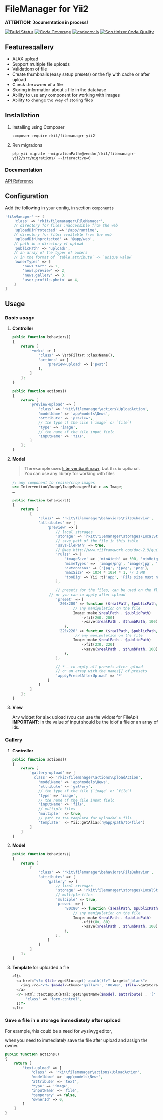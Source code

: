 # FileManager for Yii2

**ATTENTION: Documentation in process!**

[![Build Status](https://travis-ci.org/rkit/filemanager-yii2.svg?branch=master)](https://travis-ci.org/rkit/filemanager-yii2)
[![Code Coverage](https://scrutinizer-ci.com/g/rkit/filemanager-yii2/badges/coverage.png?b=master)](https://scrutinizer-ci.com/g/rkit/filemanager-yii2/?branch=master)
[![codecov.io](http://codecov.io/github/rkit/filemanager-yii2/coverage.svg?branch=master)](http://codecov.io/github/rkit/filemanager-yii2?branch=master)
[![Scrutinizer Code Quality](https://scrutinizer-ci.com/g/rkit/filemanager-yii2/badges/quality-score.png?b=master)](https://scrutinizer-ci.com/g/rkit/filemanager-yii2/?branch=master)

## Featuresgallery

- AJAX upload
- Support multiple file uploads
- Validations of file
- Create thumbnails (easy setup presets) on the fly with cache or after upload
- Check the owner of a file
- Storing information about a file in the database
- Ability to use any component for working with images
- Ability to change the way of storing files

## Installation

1. Installing using Composer

   ```
   composer require rkit/filemanager-yii2
   ```

2. Run migrations

   ```
   php yii migrate --migrationPath=@vendor/rkit/filemanager-yii2/src/migrations/ --interactive=0
   ```

### Documentation

[API Reference](/docs)

## Configuration

Add the following in your config, in section `components`

``` php
'fileManager' => [
    'class' => 'rkit\filemanager\FileManager',
    // directory for files inaccessible from the web
    'uploadDirProtected' => '@app/runtime',
    // directory for files available from the web
    'uploadDirUnprotected' => '@app/web',
    // path in a directory of upload
    'publicPath' => 'uploads',
    // an array of the types of owners
	// in the format of `table.attribute` => `unique value`
    'ownerTypes' => [
        'news.text' => 1,
        'news.preview' => 2,
        'news.gallery' => 3,
        'user_profile.photo' => 4,
    ]
]
```

## Usage

### Basic usage

1. **Controller**

   ``` php
   public function behaviors()
   {
       return [
           'verbs' => [
               'class' => VerbFilter::className(),
               'actions' => [
                   'preview-upload' => ['post']
               ],
           ],
       ];
   }

   public function actions()
   {
       return [
           'preview-upload' => [
               'class' => 'rkit\filemanager\actions\UploadAction',
               'modelName' => 'app\models\News',
               'attribute' => 'preview',
               // the type of the file (`image` or `file`)
               'type' => 'image',
               // the name of the file input field
               'inputName' => 'file',
           ],
       ];
   }
   ```

2. **Model**

   > The example uses [Intervention\Image](https://github.com/Intervention/image), but this is optional.  
   > You can use any library for working with files.

   ``` php
   // any component to resize/crop images
   use Intervention\Image\ImageManagerStatic as Image;
   …

   public function behaviors()
   {
       return [
           [
               'class' => 'rkit\filemanager\behaviors\FileBehavior',
               'attributes' => [
                   'preview' => [
                       // local storages
                       'storage' => 'rkit\filemanager\storages\LocalStorage',
                       // save path of the file in this table
                       'saveFilePath' => true,
                       // @see http://www.yiiframework.com/doc-2.0/guide-tutorial-core-validators.html
                       'rules' => [
                           'imageSize' => ['minWidth' => 300, 'minHeight' => 300],
                           'mimeTypes' => ['image/png', 'image/jpg', 'image/jpeg'],
                           'extensions' => ['jpg', 'jpeg', 'png'],
                           'maxSize' => 1024 * 1024 * 1, // 1 MB
                           'tooBig' => Yii::t('app', 'File size must not exceed') . ' 1Mb'
                       ],

                       // presets for the files, can be used on the fly
   					// or you can to apply after upload
                       'preset' => [
   						'200x200' => function ($realPath, $publicPath, $thumbPath) {
                               // any manipulation on the file
                               Image::make($realPath . $publicPath)
                                   ->fit(200, 200)
                                   ->save($realPath . $thumbPath, 100);
                           },
   						'220x220' => function ($realPath, $publicPath, $thumbPath) {
    							// any manipulation on the file
                               Image::make($realPath . $publicPath)
                                   ->fit(220, 220)
                                   ->save($realPath . $thumbPath, 100);
                           },
                       ],

                       // * — to apply all presets after upload
                       // or an array with the names[] of presets
                       'applyPresetAfterUpload' => '*'
                   ]
               ]
           ]
       ];
   }
   ```

3. **View**

   Any widget for ajax upload (you can use [the widget for FileApi](https://github.com/rkit/fileapi-widget-yii2))  
   **IMPORTANT**: In the value of input should be the id of a file or an array of ids.

### Gallery

1. **Controller**

   ``` php
   public function actions()
   {
       return [
           'gallery-upload' => [
   			'class' => 'rkit\filemanager\actions\UploadAction',
               'modelName' => 'app\models\News',
               'attribute' => 'gallery',
               // the type of the file (`image` or `file`)
               'type' => 'image',
               // the name of the file input field
               'inputName' => 'file',
               // multiple files
               'multiple'  => true,
               // path to the template for uploaded a file
               'template'  => Yii::getAlias('@app/path/to/file')
           ]
       ]
   }
   ```

2. **Model**

	``` php
	public function behaviors()
	{
	    return [
	        [
	            'class' => 'rkit\filemanager\behaviors\FileBehavior',
	            'attributes' => [
	                'gallery' => [
	 					// local storages
	                    'storage' => 'rkit\filemanager\storages\LocalStorage',
	                    // multiple files
	                    'multiple' => true,
	                    'preset' => [
	                        '80x80' => function ($realPath, $publicPath, $thumbPath) {
	                            // any manipulation on the file
	                            Image::make($realPath . $publicPath)
	                                ->fit(80, 80)
	                                ->save($realPath . $thumbPath, 100);
	                        },
	                    ],
	                ]
	            ]
	        ]
	    ];
	}
	```

3. **Template** for uploaded a file

	``` php
	<li>
	  <a href="<?= $file->getStorage()->path()?>" target="_blank">
	    <img src="<?= $model->thumb('gallery', '80x80', $file->getStorage()->path())?>">
	  </a>
	  <?= Html::textInput(Html::getInputName($model, $attribute) . '[' . $file->id .']', $file->title, [
	      'class' => 'form-control',
	  ])?>
	</li>
	
	```

### Save a file in a storage immediately after upload

For example, this could be a need for wysiwyg editor,  

when you need to immediately save the file after upload and assign the owner.

``` php
public function actions()
{
    return [
        'text-upload' => [
            'class' => 'rkit\filemanager\actions\UploadAction',
            'modelName' => 'app\models\News',
            'attribute' => 'text',
            'type' => 'image',
            'inputName' => 'file',
            'temporary' => false,
            'ownerId' => 0,
        ]
    ]
}
```

